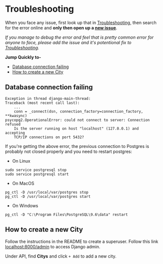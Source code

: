 # Troubleshooting
When you face any issue, first look up that in [Troubleshooting](https://github.com/project-travel-mate/server/blob/master/TROUBLESHOOTING.md), then search for the error online and **only then open up a [new issue](https://github.com/project-travel-mate/server/issues/new)**. 

*If you manage to debug the error and feel that is pretty common error for anyone to face, please add the issue and it's potentional fix to [Troubleshooting](https://github.com/project-travel-mate/server/blob/master/TROUBLESHOOTING.md).*

**Jump Quickly to-**
+ [Database connection failing](#database-connection-failing)
+ [How to create a new City](#how-to-create-a-new-city)

## Database connection failing
```
Exception in thread django-main-thread:
Traceback (most recent call last):
    ...
    conn = _connect(dsn, connection_factory=connection_factory, **kwasync)
psycopg2.OperationalError: could not connect to server: Connection refused
	Is the server running on host "localhost" (127.0.0.1) and accepting
	TCP/IP connections on port 5432?
```
If you're getting the above error, the previous connection to Postgres is probably not closed properly and you need to restart postgres:
+ On Linux 
```
sudo service postgresql stop
sudo service postgresql start
```
+ On MacOS
```
pg_ctl -D /usr/local/var/postgres stop
pg_ctl -D /usr/local/var/postgres start
```
+ On Windows
```
pg_ctl -D "C:\Program Files\PostgreSQL\9.6\data" restart
```

## How to create a new City

Follow the instructions in the README to create a superuser.
Follow this link [localhost:8000/admin](http://localhost:8000/admin) to access Django admin.

Under API, find **Citys** and click `+ Add` to add a new city.